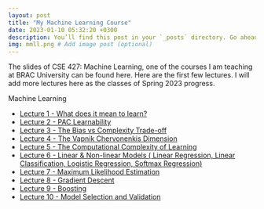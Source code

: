 ```yaml
---
layout: post
title: "My Machine Learning Course"
date: 2023-01-10 05:32:20 +0300
description: You’ll find this post in your `_posts` directory. Go ahead and edit it and re-build the site to see your changes. # Add post description (optional)
img: mmll.png # Add image post (optional)
---
```

The slides of CSE 427: Machine Learning, one of the courses I am teaching at BRAC University can be found here. Here are the first few lectures. I will add more lectures here as the classes of Spring 2023 progress.

<div id="toc_container">
<p class="toc_title">Machine Learning</p>
<ul class="toc_list">
  <li><a href="https://zahidul-hasan.github.io/ml-one/">Lecture 1 - What does it mean to learn?</a></li>
  <li><a href="https://zahidul-hasan.github.io/ml-two/">Lecture 2 - PAC Learnability</a></li>
  <li><a href="https://zahidul-hasan.github.io/ml-three/">Lecture 3 - The Bias vs Complexity Trade-off</a></li>
  <li><a href="https://zahidul-hasan.github.io/ml-four/">Lecture 4 - The Vapnik Chervonenkis Dimension</a></li>
  <li><a href="https://zahidul-hasan.github.io/ml-five/">Lecture 5 - The Computational Complexity of Learning</a></li>
  <li><a href="https://zahidul-hasan.github.io/ml-six/">Lecture 6 - Linear & Non-linear Models ( Linear Regression, Linear Classification, Logistic Regression, Softmax Regression)</a></li>
  <li><a href="https://zahidul-hasan.github.io/ml-seven/">Lecture 7 - Maximum Likelihood Estimation</a></li>
  <li><a href="https://zahidul-hasan.github.io/ml-eight/">Lecture 8 - Gradient Descent</a></li>
  <li><a href="https://zahidul-hasan.github.io/ml-nine/">Lecture 9 - Boosting</a></li>
  <li><a href="https://zahidul-hasan.github.io/ml-ten/">Lecture 10 - Model Selection and Validation</a></li>
</ul>
</div>

